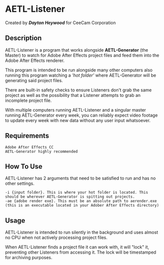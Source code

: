 # AETL-Listener
Created by __*Dayton Heywood*__ for CeeCam Corporation

## Description

AETL-Listener is a program that works alongside **AETL-Generator** (the Master) to watch for Adobe After Effects project files and feed them into the Adobe After Effects renderer. 

This program is intended to be run alongside many other computers also running this program watching a _'hot folder'_ where AETL-Generator will be generating said project files. 

There are built-in safety checks to ensure Listeners don't grab the same project as well as the possibility that a Listener attempts to grab an incomplete project file. 

With multiple computers running AETL-Listener and a singular master running AETL-Generator every week, you can reliably expect video footage to update every week with new data without any user input whatsoever.

## Requirements

	Adobe After Effects CC
	AETL-Generator highly recommended

## How To Use

AETL-Listener has 2 arguments that need to be satisfied to run and has no other settings.

 	-i {input folder}. This is where your hot folder is located. This should be wherever AETL-Generator is spitting out projects.
 	-ae {adobe render exe}. This must be an absolute path to aerender.exe (this is an executable located in your Adober After Effects directory)
  
 
## Usage

AETL-Listener is intended to run silently in the background and uses almost no CPU when not actively processing project files. 

When AETL-Listener finds a project file it can work with, it will "lock" it, preventing other Listeners from accessing it. The lock will be timestamped for archiving purposes.

